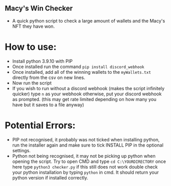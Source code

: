 ## Macy's Win Checker
- A quick python script to check a large amount of wallets and the Macy's NFT they have won.

# How to use:
- Install python 3.9.10 with PIP
- Once installed run the command ```pip install discord_webhook```
- Once installed, add all of the winning wallets to the ```myWallets.txt``` directly from the csv on new lines.
- Now run the script
- If you wish to run without a discord webhook (makes the script infinitely quicker) type ```n``` as your webhook otherwise, put your discord webhook as prompted. (this may get rate limited depending on how many you have but it saves to a file anyway)

# Potential Errors:
- PIP not recognised, it probably was not ticked when installing python, run the installer again and make sure to tick INSTALL PIP in the optional settings.
- Python not being recognised, it may not be picking up python when opening the script. Try to open CMD and type ```cd C:\YOURDIRECTORY``` once here type ```python3 checker.py``` if this still does not work double check your python installation by typing ```python``` in cmd. It should return your python version if installed correctly.
